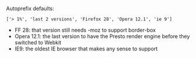 Autoprefix defaults:
```
['> 1%', 'last 2 versions', 'Firefox 28', 'Opera 12.1', 'ie 9']
```

- FF 28: that version still needs -moz to support border-box
- Opera 12.1: the last version to have the Presto render engine before they switched to Webkit
- IE9: the oldest IE browser that makes any sense to support